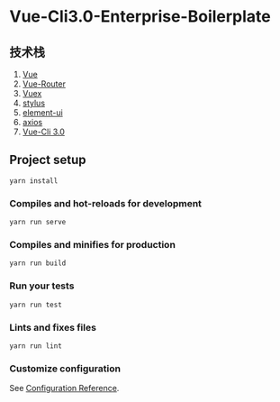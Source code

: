 # Vue-Cli3.0-Enterprise-Boilerplate
## 技术栈
1. [Vue](https://cn.vuejs.org/)
2. [Vue-Router](https://router.vuejs.org/zh/)
3. [Vuex](https://vuex.vuejs.org/zh/)
4. [stylus](https://stylus.bootcss.com/)
5. [element-ui](http://element.eleme.io/#/zh-CN)
6. [axios](https://github.com/axios/axios)
7. [Vue-Cli 3.0](https://cli.vuejs.org/zh/)
## Project setup
```
yarn install
```

### Compiles and hot-reloads for development
```
yarn run serve
```

### Compiles and minifies for production
```
yarn run build
```

### Run your tests
```
yarn run test
```

### Lints and fixes files
```
yarn run lint
```

### Customize configuration
See [Configuration Reference](https://cli.vuejs.org/config/).
